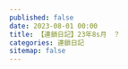 ```yaml
---
published: false
date: 2023-08-01 00:00
title: 【連鎖日記】23年8s月　？
categories: 連鎖日記
sitemap: false
---
```

